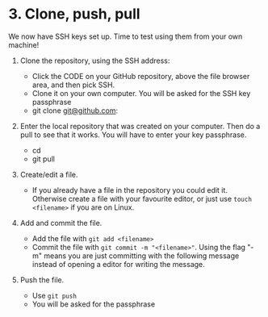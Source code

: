 # 3. Clone, push, pull

We now have SSH keys set up. Time to test using them from your own machine! 

1. Clone the repository, using the SSH address: 

	- Click the CODE on your GitHub repository, above the file browser area, and then pick SSH. 
	- Clone it on your own computer. You will be asked for the SSH key passphrase
	- git clone git@github.com:<your repo name and stuff>

2. Enter the local repository that was created on your computer. Then do a pull to see that it works. You will have to enter your key passphrase. 

	- cd <repo name>
	- git pull

3. Create/edit a file. 

	- If you already have a file in the repository you could edit it. Otherwise create a file with your favourite editor, or just use `touch <filename>` if you are on Linux. 

4. Add and commit the file. 

	- Add the file with `git add <filename>`
	- Commit the file with `git commit -m "<filename>"`. Using the flag "-m" means you are just committing with the following message instead of opening a editor for writing the message. 

5. Push the file. 

	- Use `git push`
	- You will be asked for the passphrase

